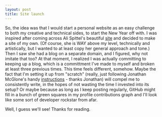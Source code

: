 ```yaml
---
layout: post
title: Site launch
---
```


So, the idea was that I would start a personal website as an easy challenge to both my creative and technical sides, to start the New Year off with. I was inspired after coming across Ali Spittel's beautiful [site](https://www.alispit.tel/#/) and decided to make a site of my own. (Of course, she is WAY above my level, technically and artistically, but I wanted to at least copy her general approach and tone.) Then I saw she had a blog on a separate domain, and I figured, why not imitate that too? At that moment, I realized I was actually committing to keeping up a blog, which is a committment I've made to myself and broken at least three previous times. This time feels different, somehow. Maybe the fact that I'm setting it up from "scratch" (really, just following Jonathan McGlone's handy [instructions](http://jmcglone.com/guides/github-pages/) - thanks Jonathan) will compel me to consistently write, in the hopes of not wasting the time I invested into its setup? Or maybe because as long as I keep posting regularly, GitHub might fill in a bunch of green squares in my profile contributions graph and I'll look like some sort of developer rockstar from afar.

Well, I guess we'll see! Thanks for reading.
